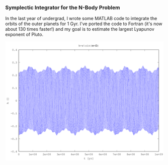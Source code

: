 ### Symplectic Integrator for the N-Body Problem

In the last year of undergrad, I wrote some MATLAB code to integrate the orbits of the outer planets for 1 Gyr.  I've ported the code to Fortran (it's now about 130 times faster!) and my goal is to estimate the largest Lyapunov exponent of Pluto.

![Pluto 1 Gyr](https://github.com/jamesfolberth/nbody_si_fort/blob/master/analysis/pluto_h_1Gyr.png)
